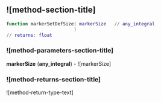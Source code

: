 ## ![method-section-title]


```lua
function markerSetDefSize( markerSize   // any_integral
                         )
// returns: float
```


### ![method-parameters-section-title]

**markerSize** (**any_integral**) - ![markerSize]

### ![method-returns-section-title]

![method-return-type-text]

